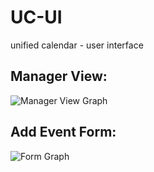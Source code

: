 # UC-UI
unified calendar - user interface

## Manager View:

![Manager View Graph](url-to-image)

## Add Event Form:

![Form Graph](url-to-image)


